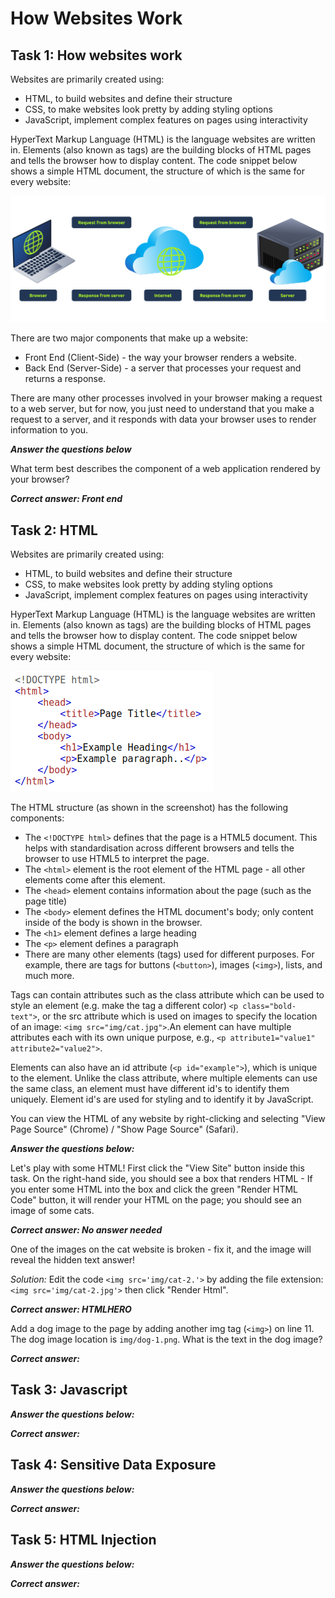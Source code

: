 # How Websites Work

## Task 1: How websites work

Websites are primarily created using:

- HTML, to build websites and define their structure
- CSS, to make websites look pretty by adding styling options
- JavaScript, implement complex features on pages using interactivity

HyperText Markup Language (HTML) is the language websites are written in.
Elements (also known as tags) are the building blocks of HTML pages and
tells the browser how to display content. The code snippet below shows a
simple HTML document, the structure of which is the same for every website:

![client-server](clientServer.png)

There are two major components that make up a website:

- Front End (Client-Side) - the way your browser renders a website.
- Back End (Server-Side) - a server that processes your request and returns a response.

There are many other processes involved in your browser making a request to a web server,
but for now, you just need to understand that you make a request to a server,
and it responds with data your browser uses to render information to you.

***Answer the questions below***

What term best describes the component of a web application rendered by your browser?

***Correct answer: Front end***

## Task 2: HTML

Websites are primarily created using:

- HTML, to build websites and define their structure
- CSS, to make websites look pretty by adding styling options
- JavaScript, implement complex features on pages using interactivity

HyperText Markup Language (HTML) is the language websites are written in.
Elements (also known as tags) are the building blocks of HTML pages and
tells the browser how to display content. The code snippet below shows a
simple HTML document, the structure of which is the same for every website:

![html](html.png)

The HTML structure (as shown in the screenshot) has the following components:

- The `<!DOCTYPE html>` defines that the page is a HTML5 document.
This helps with standardisation across different browsers and
tells the browser to use HTML5 to interpret the page.
- The `<html>` element is the root element of the HTML page - all other elements come after this element.
- The `<head>` element contains information about the page (such as the page title)
- The `<body>` element defines the HTML document's body; only content inside of the body is shown in the browser.
- The `<h1>` element defines a large heading
- The `<p>` element defines a paragraph
- There are many other elements (tags) used for different purposes.
For example, there are tags for buttons (`<button>`),
images (`<img>`), lists, and much more.

Tags can contain attributes such as the class attribute which can be used to
style an element (e.g. make the tag a different color)
`<p class="bold-text">`, or the src attribute which is used on images to
specify the location of an image: `<img src="img/cat.jpg">`.An element can
have multiple attributes each with its own unique purpose, e.g.,
`<p attribute1="value1" attribute2="value2">`.

Elements can also have an id attribute (`<p id="example">`), which is unique
to the element. Unlike the class attribute, where multiple elements can use
the same class, an element must have different id's to identify them
uniquely. Element id's are used for styling and to identify it by JavaScript.

You can view the HTML of any website by right-clicking and selecting
"View Page Source" (Chrome) / "Show Page Source" (Safari).

***Answer the questions below:***

Let's play with some HTML! First click the "View Site" button inside this task.
On the right-hand side, you should see a box that renders HTML -
If you enter some HTML into the box and click the green "Render HTML Code"
button, it will render your HTML on the page; you should see an image of some cats.

***Correct answer: No answer needed***

One of the images on the cat website is broken - fix it,
and the image will reveal the hidden text answer!

*Solution:* Edit the code `<img src='img/cat-2.'>` by adding the file extension:
`<img src='img/cat-2.jpg'>` then click "Render Html".

***Correct answer: HTMLHERO***

Add a dog image to the page by adding another img tag (`<img>`) on line 11.
The dog image location is `img/dog-1.png`. What is the text in the dog image?

***Correct answer:***

## Task 3: Javascript

***Answer the questions below:***

***Correct answer:***

## Task 4: Sensitive Data Exposure

***Answer the questions below:***

***Correct answer:***

## Task 5: HTML Injection

***Answer the questions below:***

***Correct answer:***
